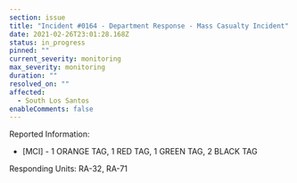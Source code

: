 ```yaml
---
section: issue
title: "Incident #0164 - Department Response - Mass Casualty Incident"
date: 2021-02-26T23:01:28.168Z
status: in_progress
pinned: ""
current_severity: monitoring
max_severity: monitoring
duration: ""
resolved_on: ""
affected:
  - South Los Santos
enableComments: false
---
```

Reported Information:
* [MCI] - 1 ORANGE TAG, 1 RED TAG, 1 GREEN TAG, 2 BLACK TAG

Responding Units: RA-32, RA-71